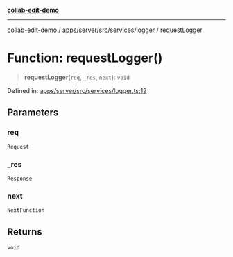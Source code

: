 [**collab-edit-demo**](../../../../../../README.md)

***

[collab-edit-demo](../../../../../../README.md) / [apps/server/src/services/logger](../README.md) / requestLogger

# Function: requestLogger()

> **requestLogger**(`req`, `_res`, `next`): `void`

Defined in: [apps/server/src/services/logger.ts:12](https://github.com/austyle-io/pub-sub-demo/blob/facd25f09850fc4e78e94ce267c52e173d869933/apps/server/src/services/logger.ts#L12)

## Parameters

### req

`Request`

### \_res

`Response`

### next

`NextFunction`

## Returns

`void`

